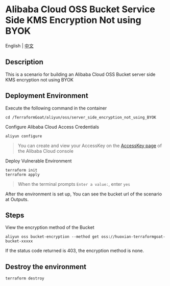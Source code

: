 # Alibaba Cloud OSS Bucket Service Side KMS Encryption Not using BYOK

English | [中文](./README_CN.md)

## Description

This is a scenario for building an Alibaba Cloud OSS Bucket server side KMS encryption not using BYOK

## Deployment Environment

Execute the following command in the container

```shell
cd /TerraformGoat/aliyun/oss/server_side_encryption_not_using_BYOK
```

Configure Alibaba Cloud Access Credentials

```shell
aliyun configure
```

> You can create and view your AccessKey on the [AccessKey page](https://ram.console.aliyun.com/manage/ak) of the Alibaba Cloud console

Deploy Vulnerable Environment

```shell
terraform init
terraform apply
```

> When the terminal prompts `Enter a value:`, enter `yes`

After the environment is set up, You can see the bucket url of the scenario at Outputs.

## Steps

View the encryption method of the Bucket

```shell
aliyun oss bucket-encryption --method get oss://huoxian-terraformgoat-bucket-xxxxx
```

If the status code returned is 403, the encryption method is none.

## Destroy the environment

```shell
terraform destroy
```
